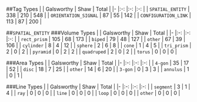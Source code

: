 ##Tag Types
|                      | Galsworthy | Shaw | Total |
|-                     |:-:         |:-:   |:-:    |
| `SPATIAL_ENTITY`     | 338        | 210  | 548   |
| `ORIENTATION_SIGNAL` | 87         | 55   | 142   |
| `CONFIGURATION_LINK` | 113        | 87   | 200   |

##`SPATIAL_ENTITY`
###Volume Types
| 	           | Galsworthy | Shaw | Total |
|-             |:-:         |:-:   |:-:    |
| `rect_prism` | 105        | 68   | 173   |
| `biped`      | 79         | 48   | 127   |
| `other`      | 67         | 39   | 106   |
| `cylinder`   | 8          | 4    | 12    |
| `sphere`     | 2          | 6    | 8     |
| `cone`       | 1          | 4    | 5     |
| `tri_prism`  | 2          | 0    | 2     |
| `pyramid`    | 0          | 2    | 2     |
| `quadruped`  | 2          | 0    | 2     |
| `torus`      | 0          | 0    | 0     |

###Area Types
|           | Galsworthy | Shaw | Total |
|-          |:-:         |:-:   |:-:    |
| `4-gon`   | 35         | 17   | 52    |
| `disc`    | 18         | 7    | 25    |
| `other`   | 14         | 6    | 20    |
| `3-gon`   | 0          | 3    | 3     |
| `annulus` | 1          | 0    | 1     |

###Line Types
|           | Galsworthy | Shaw | Total |
|-          |:-:         |:-:   |:-:    |
| `segment` | 3          | 1    | 4     |
| `ray`     | 0          | 0    | 0     |
| `line`    | 0          | 0    | 0     |
| `loop`    | 0          | 0    | 0     |
| `other`   | 0          | 0    | 0     |